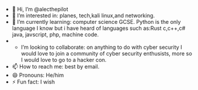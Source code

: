 - 👋 Hi, I’m @alecthepilot
- 👀 I’m interested in: planes, tech,kali linux,and networking. 
- 🌱 I’m currently learning:  computer science GCSE. Python is the only language I know but i have heard of languages such as:Rust c,c++,c# java, javscript, php, machine code.
- -  I’m looking to collaborate: on anything to do with cyber security I would love to join a community of cyber security enthusists, more so I would love to go to a hacker con. 
- 📫 How to reach me: best by email.
- 😄 Pronouns: He/him
- ⚡ Fun fact: I wish

<!---
alecthepilot/alecthepilot is a ✨ special ✨ repository because its `README.md` (this file) appears on your GitHub profile.
You can click the Preview link to take a look at your changes.
--->
